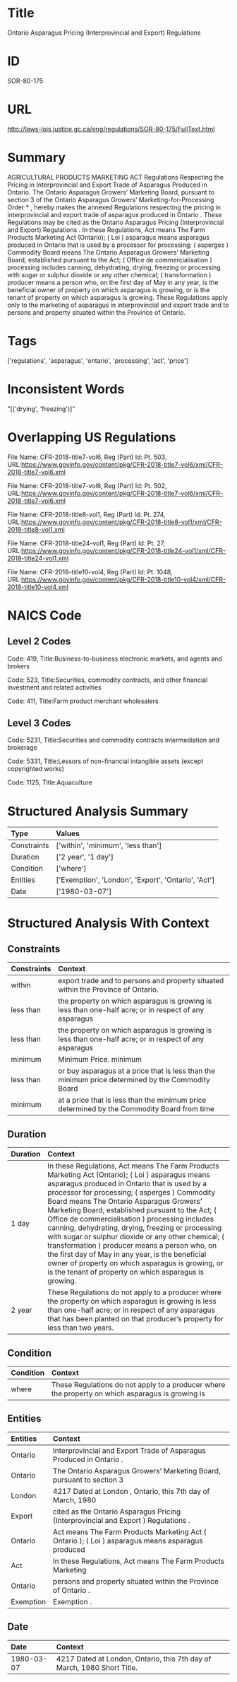 # Title
Ontario Asparagus Pricing (Interprovincial and Export) Regulations


# ID
SOR-80-175

# URL
http://laws-lois.justice.gc.ca/eng/regulations/SOR-80-175/FullText.html


# Summary
AGRICULTURAL PRODUCTS MARKETING ACT Regulations Respecting the Pricing in Interprovincial and Export Trade of Asparagus Produced in Ontario.
The Ontario Asparagus Growers’ Marketing Board, pursuant to section 3 of the  Ontario Asparagus Growers’ Marketing-for-Processing Order * , hereby makes the annexed  Regulations respecting the pricing in interprovincial and export trade of asparagus produced in Ontario .
These Regulations may be cited as the  Ontario Asparagus Pricing (Interprovincial and Export) Regulations .
In these Regulations, Act  means  The Farm Products Marketing Act  (Ontario); ( Loi ) asparagus  means asparagus produced in Ontario that is used by a processor for processing; ( asperges ) Commodity Board  means The Ontario Asparagus Growers’ Marketing Board, established pursuant to the Act; ( Office de commercialisation ) processing  includes canning, dehydrating, drying, freezing or processing with sugar or sulphur dioxide or any other chemical; ( transformation ) producer  means a person who, on the first day of May in any year, is the beneficial owner of property on which asparagus is growing, or is the tenant of property on which asparagus is growing.
These Regulations apply only to the marketing of asparagus in interprovincial and export trade and to persons and property situated within the Province of Ontario.


# Tags
['regulations', 'asparagus', 'ontario', 'processing', 'act', 'price']


# Inconsistent Words
"[('drying', 'freezing')]"


# Overlapping US Regulations
File Name: CFR-2018-title7-vol6, Reg (Part) Id: Pt. 503, URL:https://www.govinfo.gov/content/pkg/CFR-2018-title7-vol6/xml/CFR-2018-title7-vol6.xml

File Name: CFR-2018-title7-vol6, Reg (Part) Id: Pt. 502, URL:https://www.govinfo.gov/content/pkg/CFR-2018-title7-vol6/xml/CFR-2018-title7-vol6.xml

File Name: CFR-2018-title8-vol1, Reg (Part) Id: Pt. 274, URL:https://www.govinfo.gov/content/pkg/CFR-2018-title8-vol1/xml/CFR-2018-title8-vol1.xml

File Name: CFR-2018-title24-vol1, Reg (Part) Id: Pt. 27, URL:https://www.govinfo.gov/content/pkg/CFR-2018-title24-vol1/xml/CFR-2018-title24-vol1.xml

File Name: CFR-2018-title10-vol4, Reg (Part) Id: Pt. 1048, URL:https://www.govinfo.gov/content/pkg/CFR-2018-title10-vol4/xml/CFR-2018-title10-vol4.xml




# NAICS Code
## Level 2 Codes
Code: 419, Title:Business-to-business electronic markets, and agents and brokers

Code: 523, Title:Securities, commodity contracts, and other financial investment and related activities

Code: 411, Title:Farm product merchant wholesalers




## Level 3 Codes
Code: 5231, Title:Securities and commodity contracts intermediation and brokerage

Code: 5331, Title:Lessors of non-financial intangible assets (except copyrighted works)

Code: 1125, Title:Aquaculture







# Structured Analysis Summary
| Type        | Values                                              |
|:------------|:----------------------------------------------------|
| Constraints | ['within', 'minimum', 'less than']                  |
| Duration    | ['2 year', '1 day']                                 |
| Condition   | ['where']                                           |
| Entities    | ['Exemption', 'London', 'Export', 'Ontario', 'Act'] |
| Date        | ['1980-03-07']                                      |


# Structured Analysis With Context
 


## Constraints
| Constraints   | Context                                                                                               |
|:--------------|:------------------------------------------------------------------------------------------------------|
| within        | export trade and to persons and property situated within  the Province of Ontario.                    |
| less than     | the property on which asparagus is growing is less than one-half acre; or in respect of any asparagus |
| less than     | the property on which asparagus is growing is less than one-half acre; or in respect of any asparagus |
| minimum       | Minimum Price. minimum                                                                                |
| less than     | or buy asparagus at a price that is less than the minimum price determined by the Commodity Board     |
| minimum       | at a price that is less than the minimum price determined by the Commodity Board from time            |


## Duration
| Duration   | Context                                                                                                                                                                                                                                                                                                                                                                                                                                                                                                                                                                                                                                                                                   |
|:-----------|:------------------------------------------------------------------------------------------------------------------------------------------------------------------------------------------------------------------------------------------------------------------------------------------------------------------------------------------------------------------------------------------------------------------------------------------------------------------------------------------------------------------------------------------------------------------------------------------------------------------------------------------------------------------------------------------|
| 1 day      | In these Regulations, Act  means  The Farm Products Marketing Act  (Ontario); ( Loi ) asparagus  means asparagus produced in Ontario that is used by a processor for processing; ( asperges ) Commodity Board  means The Ontario Asparagus Growers’ Marketing Board, established pursuant to the Act; ( Office de commercialisation ) processing  includes canning, dehydrating, drying, freezing or processing with sugar or sulphur dioxide or any other chemical; ( transformation ) producer  means a person who, on the first day of May in any year, is the beneficial owner of property on which asparagus is growing, or is the tenant of property on which asparagus is growing. |
| 2 year     | These Regulations do not apply to a producer where the property on which asparagus is growing is less than one-half acre; or in respect of any asparagus that has been planted on that producer’s property for less than two years.                                                                                                                                                                                                                                                                                                                                                                                                                                                       |


## Condition
| Condition   | Context                                                                                           |
|:------------|:--------------------------------------------------------------------------------------------------|
| where       | These Regulations do not apply to a producer  where the property on which asparagus is growing is |


## Entities
| Entities   | Context                                                                                           |
|:-----------|:--------------------------------------------------------------------------------------------------|
| Ontario    | Interprovincial and Export Trade of Asparagus Produced in Ontario .                               |
| Ontario    | The  Ontario Asparagus Growers’ Marketing Board, pursuant to section 3                            |
| London     | 4217 Dated at  London , Ontario, this 7th day of March, 1980                                      |
| Export     | cited as the Ontario Asparagus Pricing (Interprovincial and Export ) Regulations .                |
| Ontario    | Act means The Farm Products Marketing Act ( Ontario ); ( Loi ) asparagus means asparagus produced |
| Act        | In these Regulations,  Act   means  The Farm Products Marketing                                   |
| Ontario    | persons and property situated within the Province of Ontario .                                    |
| Exemption  | Exemption .                                                                                       |


## Date
| Date       | Context                                                                 |
|:-----------|:------------------------------------------------------------------------|
| 1980-03-07 | 4217 Dated at London, Ontario, this 7th day of March, 1980 Short Title. |


